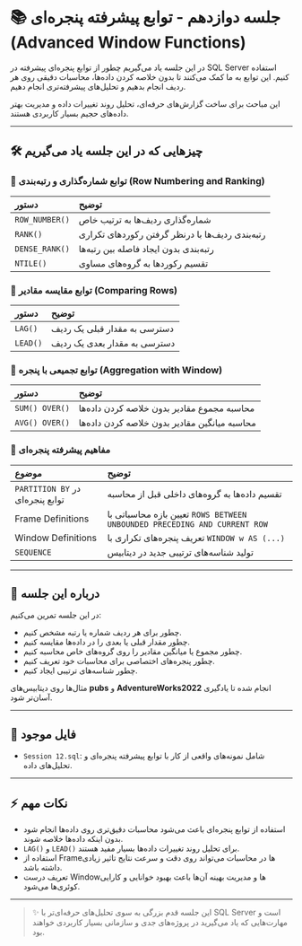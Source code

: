 # 📚 جلسه دوازدهم - توابع پیشرفته پنجره‌ای (Advanced Window Functions)

در این جلسه یاد می‌گیریم چطور از توابع پنجره‌ای پیشرفته در SQL Server استفاده کنیم. این توابع به ما کمک می‌کنند تا بدون خلاصه کردن داده‌ها، محاسبات دقیقی روی هر ردیف انجام بدهیم و تحلیل‌های پیشرفته‌تری انجام دهیم.

این مباحث برای ساخت گزارش‌های حرفه‌ای، تحلیل روند تغییرات داده و مدیریت بهتر داده‌های حجیم بسیار کاربردی هستند.

---

## 🛠️ چیزهایی که در این جلسه یاد می‌گیریم

### 🎯 توابع شماره‌گذاری و رتبه‌بندی (Row Numbering and Ranking)

| دستور | توضیح |
|:---|:---|
| `ROW_NUMBER()` | شماره‌گذاری ردیف‌ها به ترتیب خاص |
| `RANK()` | رتبه‌بندی ردیف‌ها با درنظر گرفتن رکوردهای تکراری |
| `DENSE_RANK()` | رتبه‌بندی بدون ایجاد فاصله بین رتبه‌ها |
| `NTILE()` | تقسیم رکوردها به گروه‌های مساوی |

### 🎯 توابع مقایسه مقادیر (Comparing Rows)

| دستور | توضیح |
|:---|:---|
| `LAG()` | دسترسی به مقدار قبلی یک ردیف |
| `LEAD()` | دسترسی به مقدار بعدی یک ردیف |

### 🎯 توابع تجمیعی با پنجره (Aggregation with Window)

| دستور | توضیح |
|:---|:---|
| `SUM() OVER()` | محاسبه مجموع مقادیر بدون خلاصه کردن داده‌ها |
| `AVG() OVER()` | محاسبه میانگین مقادیر بدون خلاصه کردن داده‌ها |

### 🎯 مفاهیم پیشرفته پنجره‌ای

| موضوع | توضیح |
|:---|:---|
| `PARTITION BY` در توابع پنجره‌ای | تقسیم داده‌ها به گروه‌های داخلی قبل از محاسبه |
| Frame Definitions | تعیین بازه محاسباتی با `ROWS BETWEEN UNBOUNDED PRECEDING AND CURRENT ROW` |
| Window Definitions | تعریف پنجره‌های تکراری با `WINDOW w AS (...)` |
| `SEQUENCE` | تولید شناسه‌های ترتیبی جدید در دیتابیس |

---

## 📜 درباره این جلسه

در این جلسه تمرین می‌کنیم:
- چطور برای هر ردیف شماره یا رتبه مشخص کنیم.
- چطور مقدار قبلی یا بعدی را در داده‌ها مقایسه کنیم.
- چطور مجموع یا میانگین مقادیر را روی گروه‌های خاص محاسبه کنیم.
- چطور پنجره‌های اختصاصی برای محاسبات خود تعریف کنیم.
- چطور شناسه‌های ترتیبی ایجاد کنیم.

مثال‌ها روی دیتابیس‌های **pubs** و **AdventureWorks2022** انجام شده تا یادگیری آسان‌تر شود.

---

## 📂 فایل موجود

- `Session 12.sql`: شامل نمونه‌های واقعی از کار با توابع پیشرفته پنجره‌ای و تحلیل‌های داده.

---

## ⚡ نکات مهم

- استفاده از توابع پنجره‌ای باعث می‌شود محاسبات دقیق‌تری روی داده‌ها انجام شود بدون اینکه داده‌ها خلاصه شوند.
- `LAG()` و `LEAD()` برای تحلیل روند تغییرات داده‌ها بسیار مفید هستند.
- استفاده از Frameها در محاسبات می‌تواند روی دقت و سرعت نتایج تاثیر زیادی داشته باشد.
- تعریف درست Windowها و مدیریت بهینه آن‌ها باعث بهبود خوانایی و کارایی کوئری‌ها می‌شود.

---

> ✨ این جلسه قدم بزرگی به سوی تحلیل‌های حرفه‌ای‌تر با SQL Server است و مهارت‌هایی که یاد می‌گیرید در پروژه‌های جدی و سازمانی بسیار کاربردی خواهند بود.

